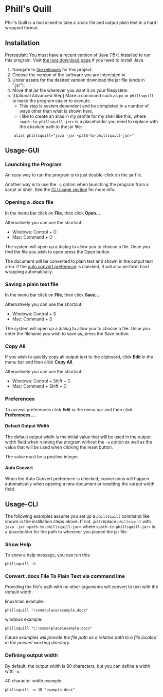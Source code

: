 # Phill's Quill
Phill's Quill is a tool aimed to take a .docx file and output plain text in a hard-wrapped format.

## Installation
Prerequisit: You must have a recent version of Java (15+) installed to run this program. Visit [the java download page](https://www.oracle.com/java/technologies/downloads/) if you need to install Java.
1. Navigate to [the releases](https://github.com/Zierman/phillsquill/releases) for this project.
2. Choose the version of the software you are interested in.
3. Under assets for the desired version download the jar file (ends in ".jar").
4. Move that jar file wherever you want it on your filesystem.
5. \[Optional Advanced Step\] Make a command such as `pq` or `phillsquill` to make the program easier to execute.
    - This step is system dependent and be completed in a number of ways other than what is shown here.
    - I like to create an alias in my profile for my shell like this, where `<path-to-phillsquill-jar>` is a placeholder you need to replace with the absolute path to the jar file: 
```shell
    alias phillsquill="java -jar <path-to-phillsquill-jar>"
```

## Usage-GUI


### Launching the Program
An easy way to run the program is to just double-click on the jar file. 

Another way is to use the `-g` option when launching the program from a script or shell. 
See the [CLI usage section](#usage-cli) for more info.

### Opening a .docx file
In the menu bar click on **File**, then click **Open...**. 

Alternatively you can use the shortcut:
- Windows: Control + O
- Mac: Command + O

The system will open up a dialog to allow you to choose a file. Once you find the file you wish to open press the Open button.

The document will be converted to plain text and shown in the output text area. If the [auto convert preference](#auto-convert) is checked, it will also perform hard wrapping automatically.

### Saving a plain text file
In the menu bar click on **File**, then click **Save...**.

Alternatively you can use the shortcut:
- Windows: Control + S
- Mac: Command + S

The system will open up a dialog to allow you to choose a file. Once you enter the filename you wish to save as, press the Save button.

### Copy All
If you wish to quickly copy all output text to the clipboard, click **Edit** in the menu bar and then click **Copy All**.

Alternatively you can use the shortcut:
- Windows: Control + Shift + C
- Mac: Command + Shift + C

### Preferences
To access preferences click **Edit** in the menu bar and then click **Preferences...**.

#### Default Output Width
The default output width is the initial value that will be used in the output width field when running the program 
without the `-w` option as well as the value that will be used when clicking the reset button.

The value must be a positive integer.

#### Auto Convert
When the Auto Convert preference is checked, conversions will happen automatically when opening a new document or 
resetting the output width field.

## Usage-CLI
The following examples assume you set up a `phillsquill` command like shown in the instillation steps above.
If not, just replace `phillsquill` with `java -jar <path-to-phillsquill-jar>` where `<path-to-phillsquill-jar>` is a placeholder for the path to wherever you placed the jar file.

### Show Help
To show a help message, you can run this:
```shell
phillsquill -h
```

### Convert .docx File To Plain Text via command line
Providing the file's path with no other arguments will convert to text with the default width.

linux/mac example:
```shell
phillsquill "/some/place/example.docx"
```

windows example:
```shell
phillsquill "C:\some\place\example.docx"
```

_Future examples will provide the file path as a relative path to a file located in the present working directory._

### Defining output width
By default, the output width is 80 characters, but you can define a width with `-w`:

40 character width example:
```shell
phillsquill -w 40 "example.docx"
```
